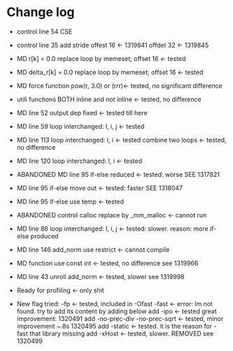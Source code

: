 # Change log
- control line 54 CSE
- control line 35 add stride offest 16 <- 1319841
                             offdet 32 <- 1319845


- MD r[k] = 0.0 replace loop by memeset; offset 16 <- tested
- MD delta_r[k] = 0.0 replace loop by memeset; offset 16 <- tested
- MD force function pow(r, 3.0) or (r*r*r)<- tested, no significant difference
- utili functions BOTH inline and not inline <- tested, no difference
- MD line 52 output dep fixed <- tested till here
- MD line 59 loop interchanged: l, i, j <- tested
- MD line 113 loop interchanged: l, i <- tested
              combine two loops <- tested, no difference
- MD line 120 loop interchanged: l, i <- tested
- ABANDONED MD line 95 if-else reduced <- tested: worse SEE 1317821
- MD line 95 if-else move out <- tested: faster SEE 1318047
- MD line 95 if-else use temp <- tested
- ABANDONED  control calloc replace by _mm_malloc <- cannot run
- MD line 86 loop interchanged: l, i, j <- tested: slower. reason: more if-else produced
- MD line 146 add_norm use restrict <- cannot compile
- MD function use const int <- tested, no difference see 1319966
- MD line 43 unroll add_norm <- tested, slower see 1319998

- Ready for profiling <- only shit

- New flag tried: -fp <- tested, included in -Ofast
                  -fast <- error: lm not found. try to add its content by adding below
                  add -ipo <- tested great improvement: 1320491
                  add -no-prec-div -no-prec-sqrt <- tested, minor improvement ~.8s 1320495
                  add -static <- tested. it is the reason for -fast that library missing
                  add -xHost <- tested, slower. REMOVED see 1320499

